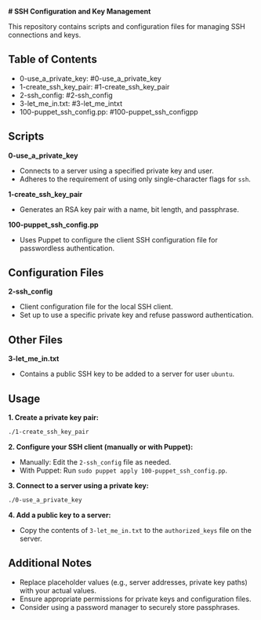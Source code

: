 **# SSH Configuration and Key Management**

This repository contains scripts and configuration files for managing SSH connections and keys.

## Table of Contents

- 0-use_a_private_key: #0-use_a_private_key
- 1-create_ssh_key_pair: #1-create_ssh_key_pair
- 2-ssh_config: #2-ssh_config
- 3-let_me_in.txt: #3-let_me_intxt
- 100-puppet_ssh_config.pp: #100-puppet_ssh_configpp

## Scripts

**0-use_a_private_key**

- Connects to a server using a specified private key and user.
- Adheres to the requirement of using only single-character flags for `ssh`.

**1-create_ssh_key_pair**

- Generates an RSA key pair with a name, bit length, and passphrase.

**100-puppet_ssh_config.pp**

- Uses Puppet to configure the client SSH configuration file for passwordless authentication.

## Configuration Files

**2-ssh_config**

- Client configuration file for the local SSH client.
- Set up to use a specific private key and refuse password authentication.

## Other Files

**3-let_me_in.txt**

- Contains a public SSH key to be added to a server for user `ubuntu`.

## Usage

**1. Create a private key pair:**

```bash
./1-create_ssh_key_pair
```

**2. Configure your SSH client (manually or with Puppet):**

- Manually: Edit the `2-ssh_config` file as needed.
- With Puppet: Run `sudo puppet apply 100-puppet_ssh_config.pp`.

**3. Connect to a server using a private key:**

```bash
./0-use_a_private_key
```

**4. Add a public key to a server:**

- Copy the contents of `3-let_me_in.txt` to the `authorized_keys` file on the server.

## Additional Notes

- Replace placeholder values (e.g., server addresses, private key paths) with your actual values.
- Ensure appropriate permissions for private keys and configuration files.
- Consider using a password manager to securely store passphrases.

